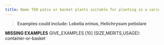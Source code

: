 ```yaml
---
title: Name TEN patio or basket plants suitable for planting in a variety of garden situations. State details of their decorative merits, height and spread and site requirements; describe a situation where each could be used effectively.
---
```



> **Examples could include:
Lobelia erinus,
Helichrysum petiolare** 


**MISSING EXAMPLES**
GIVE_EXAMPLES [10]  (SIZE,MERITS,USAGE):  container-or-basket
